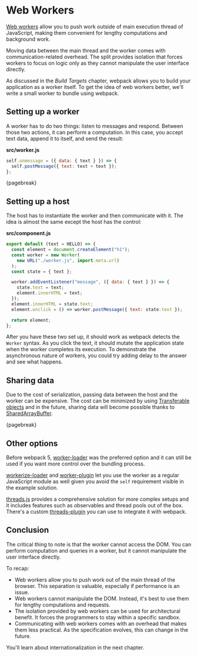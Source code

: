 # Web Workers

[Web workers](https://developer.mozilla.org/en-US/docs/Web/API/Web_Workers_API) allow you to push work outside of main execution thread of JavaScript, making them convenient for lengthy computations and background work.

Moving data between the main thread and the worker comes with communication-related overhead. The split provides isolation that forces workers to focus on logic only as they cannot manipulate the user interface directly.

As discussed in the _Build Targets_ chapter, webpack allows you to build your application as a worker itself. To get the idea of web workers better, we'll write a small worker to bundle using webpack.

## Setting up a worker

A worker has to do two things: listen to messages and respond. Between those two actions, it can perform a computation. In this case, you accept text data, append it to itself, and send the result:

**src/worker.js**

```javascript
self.onmessage = ({ data: { text } }) => {
  self.postMessage({ text: text + text });
};
```

{pagebreak}

## Setting up a host

The host has to instantiate the worker and then communicate with it. The idea is almost the same except the host has the control:

**src/component.js**

```javascript
export default (text = HELLO) => {
  const element = document.createElement("h1");
  const worker = new Worker(
    new URL("./worker.js", import.meta.url)
  );
  const state = { text };

  worker.addEventListener("message", ({ data: { text } }) => {
    state.text = text;
    element.innerHTML = text;
  });
  element.innerHTML = state.text;
  element.onclick = () => worker.postMessage({ text: state.text });

  return element;
};
```

After you have these two set up, it should work as webpack detects the `Worker` syntax. As you click the text, it should mutate the application state when the worker completes its execution. To demonstrate the asynchronous nature of workers, you could try adding delay to the answer and see what happens.

## Sharing data

Due to the cost of serialization, passing data between the host and the worker can be expensive. The cost can be minimized by using [Transferable objects](https://developer.mozilla.org/en-US/docs/Web/API/Web_Workers_API/Using_web_workers#Passing_data_by_transferring_ownershi) and in the future, sharing data will become possible thanks to [SharedArrayBuffer](https://developer.mozilla.org/en-US/docs/Web/JavaScript/Reference/Global_Objects/SharedArrayBuffer).

{pagebreak}

## Other options

Before webpack 5, [worker-loader](https://www.npmjs.com/package/worker-loader) was the preferred option and it can still be used if you want more control over the bundling process.

[workerize-loader](https://www.npmjs.com/package/workerize-loader) and [worker-plugin](https://www.npmjs.com/package/worker-plugin) let you use the worker as a regular JavaScript module as well given you avoid the `self` requirement visible in the example solution.

[threads.js](https://threads.js.org/) provides a comprehensive solution for more complex setups and it includes features such as observables and thread pools out of the box. There's a custom [threads-plugin](https://github.com/andywer/threads-plugin) you can use to integrate it with webpack.

## Conclusion

The critical thing to note is that the worker cannot access the DOM. You can perform computation and queries in a worker, but it cannot manipulate the user interface directly.

To recap:

- Web workers allow you to push work out of the main thread of the browser. This separation is valuable, especially if performance is an issue.
- Web workers cannot manipulate the DOM. Instead, it's best to use them for lengthy computations and requests.
- The isolation provided by web workers can be used for architectural benefit. It forces the programmers to stay within a specific sandbox.
- Communicating with web workers comes with an overhead that makes them less practical. As the specification evolves, this can change in the future.

You'll learn about internationalization in the next chapter.
